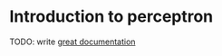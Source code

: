 # Introduction to perceptron

TODO: write [great documentation](http://jacobian.org/writing/what-to-write/)
